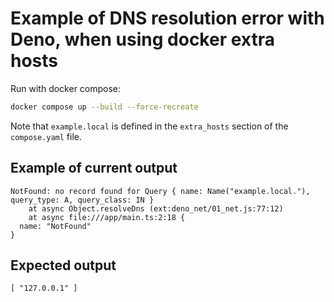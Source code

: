 # Example of DNS resolution error with Deno, when using docker extra hosts

Run with docker compose:

```bash
docker compose up --build --force-recreate
```

Note that `example.local` is defined in the `extra_hosts` section of the `compose.yaml` file.

## Example of current output

```
NotFound: no record found for Query { name: Name("example.local."), query_type: A, query_class: IN }
    at async Object.resolveDns (ext:deno_net/01_net.js:77:12)
    at async file:///app/main.ts:2:18 {
  name: "NotFound"
}
```

## Expected output

```
[ "127.0.0.1" ]
```